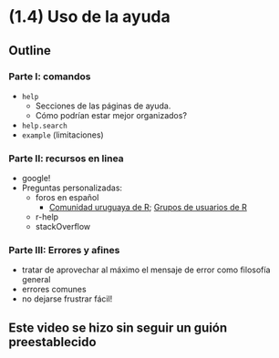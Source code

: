 (1.4) Uso de la ayuda
==============================

Outline
-------

### Parte I: comandos
* `help`
  + Secciones de las páginas de ayuda.
  + Cómo podrían estar mejor organizados?
* `help.search`
* `example` (limitaciones)

### Parte II: recursos en linea
* google!
* Preguntas personalizadas:
  + foros en español
    - [Comunidad uruguaya de R](http://www.softwarelibre.edu.uy/tiki-index.php?page=Grupo+R); [Grupos de usuarios de R](http://rwiki.sciviews.org/doku.php?id=rugs:r_user_groups)
  + r-help
  + stackOverflow


### Parte III: Errores y afines
* tratar de aprovechar al máximo el mensaje de error como filosofía general
* errores comunes
* no dejarse frustrar fácil!

## Este video se hizo sin seguir un guión preestablecido
